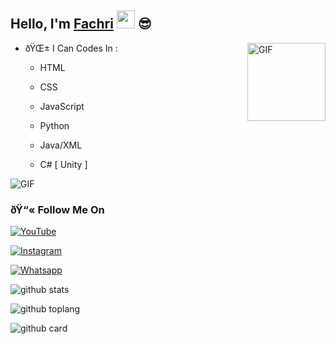 ## Hello, I'm [Fachri](https://instagram.com/Itsfchri15_) <img src="https://github.com/TheDudeThatCode/TheDudeThatCode/blob/master/Assets/happy.gif" width="29px"> :sunglasses:

<img align="right" alt="GIF" height="125px" src="https://media.giphy.com/media/9C1nyePnovqlpEYFMD/source.gif" />

- ðŸŒ± I Can Codes In :

  - HTML

  - CSS

  - JavaScript

  - Python

  - Java/XML

  - C# [ Unity ]

<img align="center" fit="fill" alt="GIF" src="https://media.giphy.com/media/836HiJc7pgzy8iNXCn/giphy.gif" />

### ðŸ“« Follow Me On

<a href="https://youtube.com/c/xFachriOFFICIAL" target="_blank"><img src="https://img.shields.io/badge/YouTube-%231877F2.svg?&style=flat-square&logo=YouTube&logoColor=white" alt="YouTube"></a>

<a href="https://www.instagram.com/Itsfchri15_" target="_blank"><img src="https://img.shields.io/badge/Instagram-%23E4405F.svg?&style=flat-square&logo=instagram&logoColor=white" alt="Instagram"></a>

<a href="https://wa.me/6289643739077" target="_blank"><img src="https://img.shields.io/badge/Whatsapp-%808080.svg?&style=flat-square&logo=Whatsapp&logoColor=white" alt="Whatsapp"></a>

![github stats](https://github-readme-stats.vercel.app/api?username=FachriAs&show_icons=true&theme=radical)

![github toplang](https://github-readme-stats.vercel.app/api/top-langs/?username=FachriAs&layout=compact&theme=nightowl)

![github card](https://github-readme-stats.vercel.app/api/pin/?username=FachriAs&repo=personal-api&theme=dark)

















